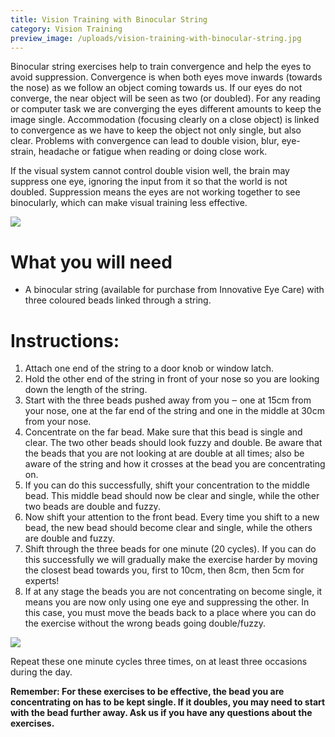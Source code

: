 ```yaml
---
title: Vision Training with Binocular String
category: Vision Training
preview_image: /uploads/vision-training-with-binocular-string.jpg
---
```

<div class="employee-heading">
<p>Binocular string exercises help to train convergence and help the eyes to avoid suppression. Convergence is when both eyes move inwards (towards the nose) as we follow an object coming towards us. If our eyes do not converge, the near object will be seen as two (or doubled). For any reading or computer task we are converging the eyes different amounts to keep the image single. Accommodation (focusing clearly on a close object) is linked to convergence as we have to keep the object not only single, but also clear. Problems with convergence can lead to double vision, blur, eye-strain, headache or fatigue when reading or doing close work.</p>
<p>If the visual system cannot control double vision well, the brain may suppress one eye, ignoring the input from it so that the world is not doubled. Suppression means the eyes are not working together to see binocularly, which can make visual training less effective.</p>
</div>

![](/uploads/vision-training-with-binocular-string.jpg)

# What you will need

  * A binocular string (available for purchase from Innovative Eye Care) with three coloured beads linked through a string.

# Instructions:

   1. Attach one end of the string to a door knob or window latch.
   2. Hold the other end of the string in front of your nose so you are looking down the length of the string.
   3. Start with the three beads pushed away from you ‒ one at 15cm from your nose, one at the far end of the string and one in the middle at 30cm from your nose. 
   4. Concentrate on the far bead. Make sure that this bead is single and clear. The two other beads should look fuzzy and double. Be aware that the beads that you are not looking at are double at all times; also be aware of the string and how it crosses at the bead you are concentrating on.
   5. If you can do this successfully, shift your concentration to the middle bead. This middle bead should now be clear and single, while the other two beads are double and fuzzy. 
   6. Now shift your attention to the front bead. Every time you shift to a new bead, the new bead should become clear and single, while the others are double and fuzzy. 
   7. Shift through the three beads for one minute (20 cycles). If you can do this successfully we will gradually make the exercise harder by moving the closest bead towards you, first to 10cm, then 8cm, then 5cm for experts!
   8. If at any stage the beads you are not concentrating on become single, it means you are now only using one eye and suppressing the other. In this case, you must move the beads back to a place where you can do the exercise without the wrong beads going double/fuzzy.

![](/uploads/brock-string-combo.jpg)

Repeat these one minute cycles three times, on at least three occasions during the day. 

**Remember: For these exercises to be effective, the bead you are concentrating on has to be kept single. If it doubles, you may need to start with the bead further away. Ask us if you have any questions about the exercises.**
